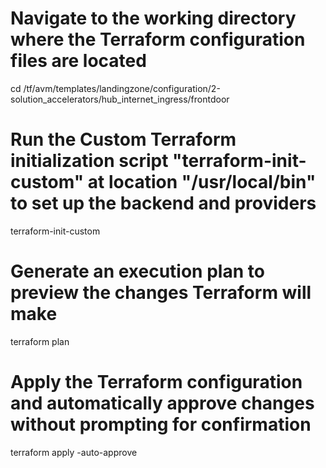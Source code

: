 # Navigate to the working directory where the Terraform configuration files are located
cd /tf/avm/templates/landingzone/configuration/2-solution_accelerators/hub_internet_ingress/frontdoor

# Run the **Custom** Terraform initialization script "terraform-init-custom" at location "/usr/local/bin" to set up the backend and providers
terraform-init-custom 

# Generate an execution plan to preview the changes Terraform will make
terraform plan

# Apply the Terraform configuration and automatically approve changes without prompting for confirmation
terraform apply -auto-approve